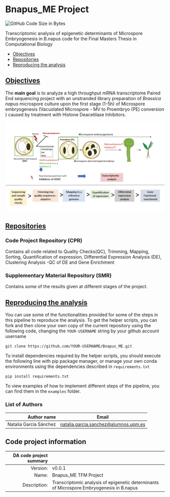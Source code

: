 # Bnapus_ME Project


<img src="https://img.shields.io/github/languages/code-size/Natpod/underlinejobs" alt="GitHub Code Size in Bytes">

Transcriptomic analysis of epigenetic determinants of Microspore Embryogenesis in B.napus code for the Final Masters Thesis in Computational Biology

- [Objectives](#objectives)
- [Repositories](#repositories)
- [Reproducing the analysis](#get-started)

## [Objectives](#objectives)

The **main goal** is to analyze a high throughput mRNA transcriptome Paired End sequencing project with an unstranded library preparation of _Brassica napus_ microspore culture upon the first stage (1-5h) of Microspore embryogenesis (Vacuolated Microspore - MV to Proembryo (PE) conversion ) caused by treatment with Histone Deacetilase Inhibitors.

<img src="Intro.jpg">

## [Repositories](#repositories)

### Code Project Repository (CPR)

Contains all code related to Quality Checks(QC), Trimming, Mapping, Sorting, Quantification of expression, Differential Expression Analysis (DE), Clustering Analysis -QC of DE and Gene Enrichment

### Supplementary Material Repository (SMR)

Contains some of the results given at different stages of the project.

## [Reproducing the analysis](#get-started)

You can use some of the functionalities provided for some of the steps in this pipeline to reproduce the analysis. To get the helper scripts, you can fork and then clone your own copy of the current repository using the following code, changing the `YOUR-USERNAME` string by your github account username
```
git clone https://github.com/YOUR-USERNAME/Bnapus_ME.git
```
To install dependencies required by the helper scripts, you should execute the following line with pip package manager, or manage your own conda environments using the dependencies described in `requirements.txt`

```
pip install requirements.txt
```
To view examples of how to implement different steps of the pipeline, you can find them in the `examples` folder.

### List of Authors

| Author name| Email|
|-----------------:|-----------|
| Natalia García Sánchez| natalia.garcia.sanchez@alumnos.upm.es|


## Code project information

| DA code project summary| |
|-----------------:|:-----------|
| Version: | v0.0.1 |
|Name:| Bnapus_ME TFM Project |
|Description:| Transcriptomic analysis of epigenetic determinants of Microspore Embryogenesis in B.napus|

